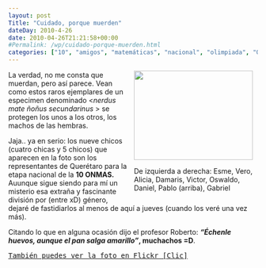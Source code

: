 ```yaml
---
layout: post
Title: "Cuidado, porque muerden"
dateDay: 2010-4-26
date: 2010-04-26T21:21:58+00:00
#Permalink: /wp/cuidado-porque-muerden.html
categories: ["10", "amigos", "matemáticas", "nacional", "olimpiada", "ONMAS", "recuerdos"]
---
```


<div style="float: right; margin-left: 10px; margin-bottom: 10px;">
<div class="wp-caption alignnone" style="width: 250px"><a class="lightbox" title="10 ONMAS" rel="prettyphoto" href="http://farm4.static.flickr.com/3388/4555796702_6ca8f3d36b_b.jpg" target="_blank"><img class="  " src="http://farm4.static.flickr.com/3388/4555796702_6ca8f3d36b_m.jpg" alt="" width="240" height="180" /></a><p class="wp-caption-text">De izquierda a derecha: Esme, Vero, Alicia, Damaris, Victor, Oswaldo, Daniel, Pablo (arriba), Gabriel</p></div>
</div>
<p>La verdad, no me consta que muerdan, pero así parece. Vean como estos raros ejemplares de un especimen denominado &lt;<em>nerdus mate ñoñus secundarinus</em> &gt; se protegen los unos a los otros, los machos de las hembras.</p>
<p>Jaja.. ya en serio: los nueve chicos (cuatro chicas y 5 chicos) que aparecen en la foto son los representantes de Querétaro para la etapa nacional de la <strong>10 ONMAS.</strong><br />
Auunque sigue siendo para mí un misterio esa extraña y fascinante división por (entre xD) género, dejaré de fastidiarlos al menos de aquí a jueves (cuando los veré una vez más).</p>
<p>Citando lo que en alguna ocasión dijo el profesor Roberto: <strong><em>&#8220;Échenle huevos, aunque el pan salga amarillo&#8221;</em>, muchachos =D</strong>.</p>
<pre><a title="Ver foto &quot;Cuidado, porque muerden&quot; en Flickr" href="http://www.flickr.com/photos/mautematico/4555796702/" target="_blank">También puedes ver la foto en Flickr [Clic]</a></pre>
